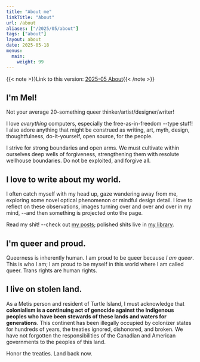 ```yaml
---
title: "About me"
linkTitle: "About"
url: /about
aliases: ["/2025/05/about"]
tags: ["about"]
layout: about
date: 2025-05-18
menus:
  main:
    weight: 99
---
```


{{< note >}}Link to this version: [2025-05 About](/2025/05/about){{< /note >}}

## I'm Mel!

Not your average 20-something queer thinker/artist/designer/writer!

I love _everything_ computers, especially the free-as-in-freedom --type stuff!
I also adore anything that might be construed as writing, art, myth, design, thoughtfulness, do-it-yourself, open source, for the people.

I strive for strong boundaries and open arms.
We must cultivate within ourselves deep wells of forgiveness,
strengthening them with resolute wellhouse boundaries.
Do not be exploited, and forgive all.

## I love to write about my world.

I often catch myself with my head up, gaze wandering away from me,
exploring some novel optical phenomenon or mindful design detail.
I love to reflect on these observations, images turning over and over and over in my mind,
--and then something is projected onto the page.

Read my shit! --check out [my posts](/posts);
polished shits live in [my library](/library).

## I'm queer and proud.

Queerness is inherently human.
I am proud to be queer because _I am queer_.
This is who I am; I am proud to be myself in this world where I am called queer.
Trans rights are human rights.

## I live on stolen land.

As a Metis person and resident of Turtle Island, I must acknowledge that **colonialism is a continuing act of genocide against the Indigenous peoples who have been stewards of these lands and waters for generations**.
This continent has been illegally occupied by colonizer states for hundreds of years, the treaties ignored, dishonored, and broken.
We have not forgotten the responsibilities of the Canadian and American governments to the peoples of this land.

Honor the treaties. Land back now.
